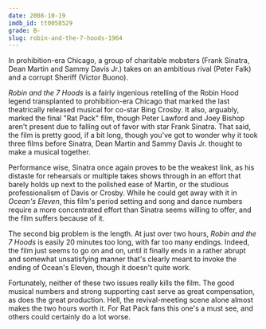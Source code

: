 ```yaml
---
date: 2008-10-19
imdb_id: tt0058529
grade: B-
slug: robin-and-the-7-hoods-1964
---
```


In prohibition-era Chicago, a group of charitable mobsters (Frank Sinatra, Dean Martin and Sammy Davis Jr.) takes on an ambitious rival (Peter Falk) and a corrupt Sheriff (Victor Buono).

_Robin and the 7 Hoods_ is a fairly ingenious retelling of the Robin Hood legend transplanted to prohibition-era Chicago that marked the last theatrically released musical for co-star Bing Crosby. It also, arguably, marked the final "Rat Pack" film, though Peter Lawford and Joey Bishop aren't present due to falling out of favor with star Frank Sinatra. That said, the film is pretty good, if a bit long, though you've got to wonder why it took three films before Sinatra, Dean Martin and Sammy Davis Jr. thought to make a musical together.

Performance wise, Sinatra once again proves to be the weakest link, as his distaste for rehearsals or multiple takes shows through in an effort that barely holds up next to the polished ease of Martin, or the studious professionalism of Davis or Crosby. While he could get away with it in <span data-imdb-id="tt0054135">_Ocean's Eleven_</span>, this film's period setting and song and dance numbers require a more concentrated effort than Sinatra seems willing to offer, and the film suffers because of it.

The second big problem is the length. At just over two hours, _Robin and the 7 Hoods_ is easily 20 minutes too long, with far too many endings. Indeed, the film just seems to go on and on, until it finally ends in a rather abrupt and somewhat unsatisfying manner that's clearly meant to invoke the ending of Ocean's Eleven, though it doesn't quite work.

Fortunately, neither of these two issues really kills the film. The good musical numbers and strong supporting cast serve as great compensation, as does the great production. Hell, the revival-meeting scene alone almost makes the two hours worth it. For Rat Pack fans this one's a must see, and others could certainly do a lot worse.
